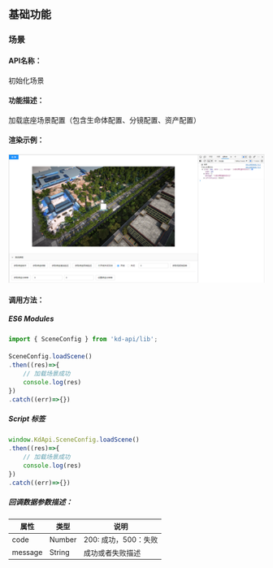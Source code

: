 ﻿## 基础功能
### 场景

#### API名称：
初始化场景
#### 功能描述：

加载底座场景配置（包含生命体配置、分镜配置、资产配置）
#### 渲染示例：
![](../../image/example/初始化场景.png)

#### 调用方法：
##### ES6 Modules
``` javascript
import { SceneConfig } from 'kd-api/lib';

SceneConfig.loadScene()
.then((res)=>{
    // 加载场景成功
    console.log(res)
})
.catch((err)=>{})

```

##### Script 标签
``` javascript
window.KdApi.SceneConfig.loadScene()
.then((res)=>{
    // 加载场景成功
    console.log(res)
})
.catch((err)=>{})

```


##### 回调数据参数描述：

| 属性    | 类型   | 说明                     |
| ------- | ------ | -------- |
| code    | Number | 200: 成功，500：失败  |
| message    | String | 成功或者失败描述  |
